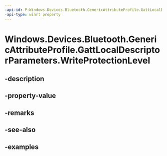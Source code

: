 ```yaml
---
-api-id: P:Windows.Devices.Bluetooth.GenericAttributeProfile.GattLocalDescriptorParameters.WriteProtectionLevel
-api-type: winrt property
---
```


<!-- Property syntax.
public GattProtectionLevel WriteProtectionLevel { get;  set; }
-->

# Windows.Devices.Bluetooth.GenericAttributeProfile.GattLocalDescriptorParameters.WriteProtectionLevel

## -description

## -property-value

## -remarks

## -see-also

## -examples

